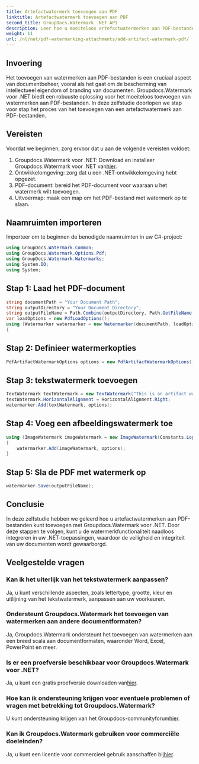 ```yaml
---
title: Artefactwatermerk toevoegen aan PDF
linktitle: Artefactwatermerk toevoegen aan PDF
second_title: GroupDocs.Watermark .NET API
description: Leer hoe u moeiteloos artefactwatermerken aan PDF-bestanden kunt toevoegen met Groupdocs.Watermark voor .NET. Bescherm uw documenten met gemak.
weight: 11
url: /nl/net/pdf-watermarking-attachments/add-artifact-watermark-pdf/
---
```

## Invoering
Het toevoegen van watermerken aan PDF-bestanden is een cruciaal aspect van documentbeheer, vooral als het gaat om de bescherming van intellectueel eigendom of branding van documenten. Groupdocs.Watermark voor .NET biedt een robuuste oplossing voor het moeiteloos toevoegen van watermerken aan PDF-bestanden. In deze zelfstudie doorlopen we stap voor stap het proces van het toevoegen van een artefactwatermerk aan PDF-bestanden.
## Vereisten
Voordat we beginnen, zorg ervoor dat u aan de volgende vereisten voldoet:
1.  Groupdocs.Watermark voor .NET: Download en installeer Groupdocs.Watermark voor .NET van[hier](https://releases.groupdocs.com/Watermark/net/).
2. Ontwikkelomgeving: zorg dat u een .NET-ontwikkelomgeving hebt opgezet.
3. PDF-document: bereid het PDF-document voor waaraan u het watermerk wilt toevoegen.
4. Uitvoermap: maak een map om het PDF-bestand met watermerk op te slaan.

## Naamruimten importeren
Importeer om te beginnen de benodigde naamruimten in uw C#-project:
```csharp
using GroupDocs.Watermark.Common;
using GroupDocs.Watermark.Options.Pdf;
using GroupDocs.Watermark.Watermarks;
using System.IO;
using System;
```
## Stap 1: Laad het PDF-document
```csharp
string documentPath = "Your Document Path";
string outputDirectory = "Your Document Directory";
string outputFileName = Path.Combine(outputDirectory, Path.GetFileName(documentPath));
var loadOptions = new PdfLoadOptions();
using (Watermarker watermarker = new Watermarker(documentPath, loadOptions))
{
```
## Stap 2: Definieer watermerkopties
```csharp
PdfArtifactWatermarkOptions options = new PdfArtifactWatermarkOptions();
```
## Stap 3: tekstwatermerk toevoegen
```csharp
TextWatermark textWatermark = new TextWatermark("This is an artifact watermark", new Font("Arial", 8));
textWatermark.HorizontalAlignment = HorizontalAlignment.Right;
watermarker.Add(textWatermark, options);
```
## Stap 4: Voeg een afbeeldingswatermerk toe
```csharp
using (ImageWatermark imageWatermark = new ImageWatermark(Constants.LogoBmp))
{
    watermarker.Add(imageWatermark, options);
}
```
## Stap 5: Sla de PDF met watermerk op
```csharp
watermarker.Save(outputFileName);
```

## Conclusie
In deze zelfstudie hebben we geleerd hoe u artefactwatermerken aan PDF-bestanden kunt toevoegen met Groupdocs.Watermark voor .NET. Door deze stappen te volgen, kunt u de watermerkfunctionaliteit naadloos integreren in uw .NET-toepassingen, waardoor de veiligheid en integriteit van uw documenten wordt gewaarborgd.
## Veelgestelde vragen
### Kan ik het uiterlijk van het tekstwatermerk aanpassen?
Ja, u kunt verschillende aspecten, zoals lettertype, grootte, kleur en uitlijning van het tekstwatermerk, aanpassen aan uw voorkeuren.
### Ondersteunt Groupdocs.Watermark het toevoegen van watermerken aan andere documentformaten?
Ja, Groupdocs.Watermark ondersteunt het toevoegen van watermerken aan een breed scala aan documentformaten, waaronder Word, Excel, PowerPoint en meer.
### Is er een proefversie beschikbaar voor Groupdocs.Watermark voor .NET?
 Ja, u kunt een gratis proefversie downloaden van[hier](https://releases.groupdocs.com/).
### Hoe kan ik ondersteuning krijgen voor eventuele problemen of vragen met betrekking tot Groupdocs.Watermark?
 U kunt ondersteuning krijgen van het Groupdocs-communityforum[hier](https://forum.groupdocs.com/c/watermark/19).
### Kan ik Groupdocs.Watermark gebruiken voor commerciële doeleinden?
Ja, u kunt een licentie voor commercieel gebruik aanschaffen bij[hier](https://purchase.groupdocs.com/buy).
